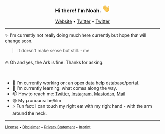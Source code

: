 <h3 id="top header" align="center">Hi there! I'm Noah. <img src="https://raw.githubusercontent.com/noahwagner/noahwagner/master/assets/hi.gif" alt="Hi GIF" style="width: 25px;height: 25px;"></h3>
<p align="center">
	<a href="https://www.noahwagner.de">Website</a>
	•
	<a href="https://twitter.com/noahwag">Twitter</a>
	•
	<a href="https://twitter.com/noahwag">Twitter</a>
</p>

---

<p id="content">
	✨ I'm currently not really doing much here currently but hope that will change soon.
	<blockquote>It doesn't make sense but still. - me</blockquote>
	⛵️ Oh and yes, the Ark is fine. Thanks for asking.
</p>

<br>

<ul id="facts">
	<li>🔭 I’m currently working on: an open data help database/portal.</li>
	<li>🌱 I’m currently learning: what comes along the way.</li>
	<li>📫 How to reach me: <a href="https://twitter.com/noahwag">Twitter</a>, <a href="https://www.instagram.com/noah.wagner">Instagram</a>, <a href="https://mastodon.social/@noahwagner">Mastodon</a>, <a href="mailto:hello@noahwagner.de">Mail</a></li>
	<li>😄 My pronouns: he/him</li>
	<li>⚡️ Fun fact: I can touch my right ear with my right hand - with the arm around the neck.</li>
</ul>

---

<p id="footer" style="font-size: smaller;">
	<a href="https://raw.githubusercontent.com/noahwagner/noahwagner/master/assets/LICENSE">License</a>
	•
	<a href="https://smdl.io/b1">Disclaimer</a>
	•
	<a href="https://www.noahwagner.de/legal/privacy.html">Privacy Statement</a>
	•
	<a href="https://www.noahwagner.de/legal/imprint.html">Imprint</a>
</p>


<!--
	**noahwagner/noahwagner** is a ✨ _special_ ✨ repository because its `README.md` (this file) appears on your GitHub profile.

	Here are some ideas to get you started:

	- 🔭 I’m currently working on ...
	- 🌱 I’m currently learning ...
	- 👯 I’m looking to collaborate on ...
	- 🤔 I’m looking for help with ...
	- 💬 Ask me about ...
	- 📫 How to reach me: ...
	- 😄 Pronouns: ...
	- ⚡ Fun fact: ...
-->
